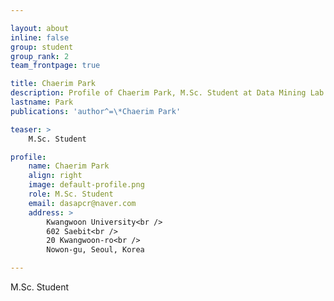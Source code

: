 ```yaml
---

layout: about
inline: false 
group: student
group_rank: 2
team_frontpage: true

title: Chaerim Park
description: Profile of Chaerim Park, M.Sc. Student at Data Mining Lab.
lastname: Park
publications: 'author^=\*Chaerim Park'

teaser: >
    M.Sc. Student

profile:
    name: Chaerim Park
    align: right
    image: default-profile.png
    role: M.Sc. Student
    email: dasapcr@naver.com
    address: >
        Kwangwoon University<br />
        602 Saebit<br />
        20 Kwangwoon-ro<br />
        Nowon-gu, Seoul, Korea

---
```


M.Sc. Student
